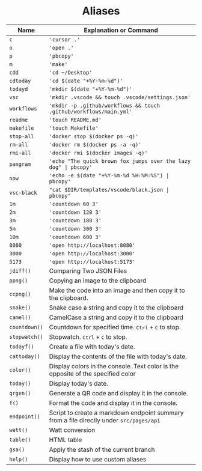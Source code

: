 <h1 align="center">Aliases</h1>

| Name          | Explanation or Command                                                                  |
| ------------- | --------------------------------------------------------------------------------------- |
| `c`           | `'cursor .'`                                                                            |
| `o`           | `'open .'`                                                                              |
| `p`           | `'pbcopy'`                                                                              |
| `m`           | `'make'`                                                                                |
| `cdd`         | `'cd ~/Desktop'`                                                                        |
| `cdtoday`     | `'cd $(date "+%Y-%m-%d")'`                                                              |
| `todayd`      | `'mkdir $(date "+%Y-%m-%d")'`                                                           |
| `vsc`         | `'mkdir .vscode && touch .vscode/settings.json'`                                        |
| `workflows`   | `'mkdir -p .github/workflows && touch .github/workflows/main.yml'`                      |
| `readme`      | `'touch README.md'`                                                                     |
| `makefile`    | `'touch Makefile'`                                                                      |
| `stop-all`    | `'docker stop $(docker ps -q)'`                                                         |
| `rm-all`      | `'docker rm $(docker ps -a -q)'`                                                        |
| `rmi-all`     | `'docker rmi $(docker images -q)'`                                                      |
| `pangram`     | `'echo "The quick brown fox jumps over the lazy dog" \| pbcopy'`                        |
| `now`         | `'echo -e $(date "+%Y-%m-%d %H:%M:%S") \| pbcopy'`                                      |
| `vsc-black`   | `"cat $DIR/templates/vscode/black.json \| pbcopy"`                                      |
| `1m`          | `'countdown 60 3'`                                                                      |
| `2m`          | `'countdown 120 3'`                                                                     |
| `3m`          | `'countdown 180 3'`                                                                     |
| `5m`          | `'countdown 300 3'`                                                                     |
| `10m`         | `'countdown 600 3'`                                                                     |
| `8080`        | `'open http://localhost:8080'`                                                          |
| `3000`        | `'open http://localhost:3000'`                                                          |
| `5173`        | `'open http://localhost:5173'`                                                          |
| `jdiff()`     | Comparing Two JSON Files                                                                |
| `ppng()`      | Copying an image to the clipboard                                                       |
| `ccpng()`     | Make the code into an image and then copy it to the clipboard.                          |
| `snake()`     | Snake case a string and copy it to the clipboard                                        |
| `camel()`     | CamelCase a string and copy it to the clipboard                                         |
| `countdown()` | Countdown for specified time. <kbd>Ctrl</kbd> + <kbd>C</kbd> to stop.                   |
| `stopwatch()` | Stopwatch. <kbd>Ctrl</kbd> + <kbd>C</kbd> to stop.                                      |
| `todayf()`    | Create a file with today's date.                                                        |
| `cattoday()`  | Display the contents of the file with today's date.                                     |
| `color()`     | Display colors in the console. Text color is the opposite of the specified color        |
| `today()`     | Display today's date.                                                                   |
| `qrgen()`     | Generate a QR code and display it in the console.                                       |
| `f()`         | Format the code and display it in the console.                                          |
| `endpoint()`  | Script to create a markdown endpoint summary from a file directly under `src/pages/api` |
| `watt()`      | Watt conversion                                                                         |
| `table()`     | HTML table                                                                              |
| `gsa()`       | Apply the stash of the current branch                                                   |
| `help()`      | Display how to use custom aliases                                                       |
